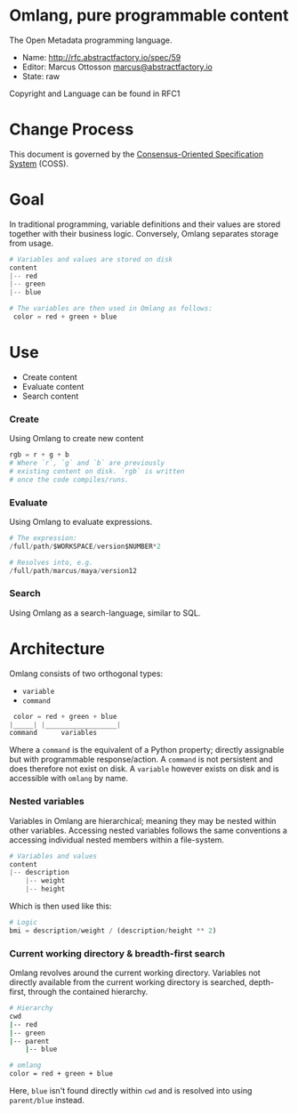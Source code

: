 # Omlang, pure programmable content

The Open Metadata programming language.

* Name: http://rfc.abstractfactory.io/spec/59
* Editor: Marcus Ottosson <marcus@abstractfactory.io>
* State: raw

Copyright and Language can be found in RFC1

# Change Process

This document is governed by the [Consensus-Oriented Specification System](http://www.digistan.org/spec:1/COSS) (COSS).

# Goal

In traditional programming, variable definitions and their values are stored together with their business logic. Conversely, Omlang separates storage from usage.

```python
# Variables and values are stored on disk
content
|-- red
|-- green
|-- blue
```

```python
# The variables are then used in Omlang as follows:
 color = red + green + blue
```

# Use

* Create content
* Evaluate content
* Search content

### Create

Using Omlang to create new content

```python
rgb = r + g + b
# Where `r`, `g` and `b` are previously
# existing content on disk. `rgb` is written
# once the code compiles/runs.
```

### Evaluate

Using Omlang to evaluate expressions.

```python
# The expression:
/full/path/$WORKSPACE/version$NUMBER*2

# Resolves into, e.g.
/full/path/marcus/maya/version12
```

### Search

Using Omlang as a search-language, similar to SQL.

# Architecture

Omlang consists of two orthogonal types:

* `variable`
* `command`

```python
 color = red + green + blue
|_____| |__________________|
command      variables
```

Where a `command` is the equivalent of a Python property; directly assignable but with programmable response/action. A `command` is not persistent and does therefore not exist on disk. A `variable` however exists on disk and is accessible with `omlang` by name.

### Nested variables

Variables in Omlang are hierarchical; meaning they may be nested within other variables. Accessing nested variables follows the same conventions a accessing individual nested members within a file-system.

```python
# Variables and values
content
|-- description
    |-- weight
    |-- height
```

Which is then used like this:

```python
# Logic
bmi = description/weight / (description/height ** 2)
```

### Current working directory & breadth-first search

Omlang revolves around the current working directory. Variables not directly available from the current working directory is searched, depth-first, through the contained hierarchy.

```bash
# Hierarchy
cwd
|-- red
|-- green
|-- parent
    |-- blue
```

```bash
# omlang
color = red + green + blue
```

Here, `blue` isn't found directly within `cwd` and is resolved into using `parent/blue` instead.